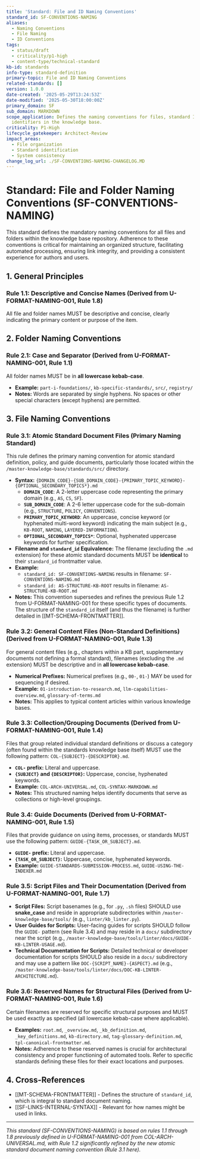 ```yaml
---
title: 'Standard: File and ID Naming Conventions'
standard_id: SF-CONVENTIONS-NAMING
aliases:
  - Naming Conventions
  - File Naming
  - ID Conventions
tags:
  - status/draft
  - criticality/p1-high
  - content-type/technical-standard
kb-id: standards
info-type: standard-definition
primary-topic: File and ID Naming Conventions
related-standards: []
version: 1.0.0
date-created: '2025-05-29T13:24:53Z'
date-modified: '2025-05-30T18:00:00Z'
primary_domain: SF
sub_domain: MARKDOWN
scope_application: Defines the naming conventions for files, standard IDs, and other
  identifiers in the knowledge base.
criticality: P1-High
lifecycle_gatekeeper: Architect-Review
impact_areas:
  - File organization
  - Standard identification
  - System consistency
change_log_url: ./SF-CONVENTIONS-NAMING-CHANGELOG.MD
---
```


# Standard: File and Folder Naming Conventions (SF-CONVENTIONS-NAMING)

This standard defines the mandatory naming conventions for all files and folders within the knowledge base repository. Adherence to these conventions is critical for maintaining an organized structure, facilitating automated processing, ensuring link integrity, and providing a consistent experience for authors and users.

## 1. General Principles

### Rule 1.1: Descriptive and Concise Names (Derived from U-FORMAT-NAMING-001, Rule 1.8)
All file and folder names MUST be descriptive and concise, clearly indicating the primary content or purpose of the item.

## 2. Folder Naming Conventions

### Rule 2.1: Case and Separator (Derived from U-FORMAT-NAMING-001, Rule 1.1)
All folder names MUST be in **all lowercase kebab-case**.
*   **Example:** `part-i-foundations/`, `kb-specific-standards/`, `src/`, `registry/`
*   **Notes:** Words are separated by single hyphens. No spaces or other special characters (except hyphens) are permitted.

## 3. File Naming Conventions

### Rule 3.1: Atomic Standard Document Files (Primary Naming Standard)
This rule defines the primary naming convention for atomic standard definition, policy, and guide documents, particularly those located within the `/master-knowledge-base/standards/src/` directory.

*   **Syntax:** `{DOMAIN_CODE}-{SUB_DOMAIN_CODE}-{PRIMARY_TOPIC_KEYWORD}-{OPTIONAL_SECONDARY_TOPICS*}.md`
    *   **`DOMAIN_CODE`**: A 2-letter uppercase code representing the primary domain (e.g., `AS`, `CS`, `SF`).
    *   **`SUB_DOMAIN_CODE`**: A 2-6 letter uppercase code for the sub-domain (e.g., `STRUCTURE`, `POLICY`, `CONVENTIONS`).
    *   **`PRIMARY_TOPIC_KEYWORD`**: An uppercase, concise keyword (or hyphenated multi-word keyword) indicating the main subject (e.g., `KB-ROOT`, `NAMING`, `LAYERED-INFORMATION`).
    *   **`OPTIONAL_SECONDARY_TOPICS*`**: Optional, hyphenated uppercase keywords for further specification.
*   **Filename and `standard_id` Equivalence:** The filename (excluding the `.md` extension) for these atomic standard documents MUST be **identical** to their `standard_id` frontmatter value.
*   **Example:**
    *   `standard_id: SF-CONVENTIONS-NAMING` results in filename: `SF-CONVENTIONS-NAMING.md`
    *   `standard_id: AS-STRUCTURE-KB-ROOT` results in filename: `AS-STRUCTURE-KB-ROOT.md`
*   **Notes:** This convention supersedes and refines the previous Rule 1.2 from U-FORMAT-NAMING-001 for these specific types of documents. The structure of the `standard_id` itself (and thus the filename) is further detailed in [[MT-SCHEMA-FRONTMATTER]].

### Rule 3.2: General Content Files (Non-Standard Definitions) (Derived from U-FORMAT-NAMING-001, Rule 1.3)
For general content files (e.g., chapters within a KB part, supplementary documents not defining a formal standard), filenames (excluding the `.md` extension) MUST be descriptive and in **all lowercase kebab-case**.
*   **Numerical Prefixes:** Numerical prefixes (e.g., `00-`, `01-`) MAY be used for sequencing if desired.
*   **Example:** `01-introduction-to-research.md`, `llm-capabilities-overview.md`, `glossary-of-terms.md`
*   **Notes:** This applies to typical content articles within various knowledge bases.

### Rule 3.3: Collection/Grouping Documents (Derived from U-FORMAT-NAMING-001, Rule 1.4)
Files that group related individual standard definitions or discuss a category (often found within the standards knowledge base itself) MUST use the following pattern: `COL-{SUBJECT}-{DESCRIPTOR}.md`.
*   **`COL-` prefix:** Literal and uppercase.
*   **`{SUBJECT}` and `{DESCRIPTOR}`:** Uppercase, concise, hyphenated keywords.
*   **Example:** `COL-ARCH-UNIVERSAL.md`, `COL-SYNTAX-MARKDOWN.md`
*   **Notes:** This structured naming helps identify documents that serve as collections or high-level groupings.

### Rule 3.4: Guide Documents (Derived from U-FORMAT-NAMING-001, Rule 1.5)
Files that provide guidance on using items, processes, or standards MUST use the following pattern: `GUIDE-{TASK_OR_SUBJECT}.md`.
*   **`GUIDE-` prefix:** Literal and uppercase.
*   **`{TASK_OR_SUBJECT}`:** Uppercase, concise, hyphenated keywords.
*   **Example:** `GUIDE-STANDARDS-SUBMISSION-PROCESS.md`, `GUIDE-USING-THE-INDEXER.md`

### Rule 3.5: Script Files and Their Documentation (Derived from U-FORMAT-NAMING-001, Rule 1.7)
*   **Script Files:** Script basenames (e.g., for `.py`, `.sh` files) SHOULD use **snake_case** and reside in appropriate subdirectories within `/master-knowledge-base/tools/` (e.g., `linter/kb_linter.py`).
*   **User Guides for Scripts:** User-facing guides for scripts SHOULD follow the `GUIDE-` pattern (see Rule 3.4) and may reside in a `docs/` subdirectory near the script (e.g., `/master-knowledge-base/tools/linter/docs/GUIDE-KB-LINTER-USAGE.md`).
*   **Technical Documentation for Scripts:** Detailed technical or developer documentation for scripts SHOULD also reside in a `docs/` subdirectory and may use a pattern like `DOC-{SCRIPT_NAME}-{ASPECT}.md` (e.g., `/master-knowledge-base/tools/linter/docs/DOC-KB-LINTER-ARCHITECTURE.md`).

### Rule 3.6: Reserved Names for Structural Files (Derived from U-FORMAT-NAMING-001, Rule 1.6)
Certain filenames are reserved for specific structural purposes and MUST be used exactly as specified (all lowercase kebab-case where applicable).
*   **Examples:** `root.md`, `_overview.md`, `_kb_definition.md`, `_key_definitions.md`, `kb-directory.md`, `tag-glossary-definition.md`, `tpl-canonical-frontmatter.md`.
*   **Notes:** Adherence to these reserved names is crucial for architectural consistency and proper functioning of automated tools. Refer to specific standards defining these files for their exact locations and purposes.

## 4. Cross-References
- [[MT-SCHEMA-FRONTMATTER]] - Defines the structure of `standard_id`, which is integral to standard document naming.
- [[SF-LINKS-INTERNAL-SYNTAX]] - Relevant for how names might be used in links.

---
*This standard (SF-CONVENTIONS-NAMING) is based on rules 1.1 through 1.8 previously defined in U-FORMAT-NAMING-001 from COL-ARCH-UNIVERSAL.md, with Rule 1.2 significantly refined by the new atomic standard document naming convention (Rule 3.1 here).*
```
